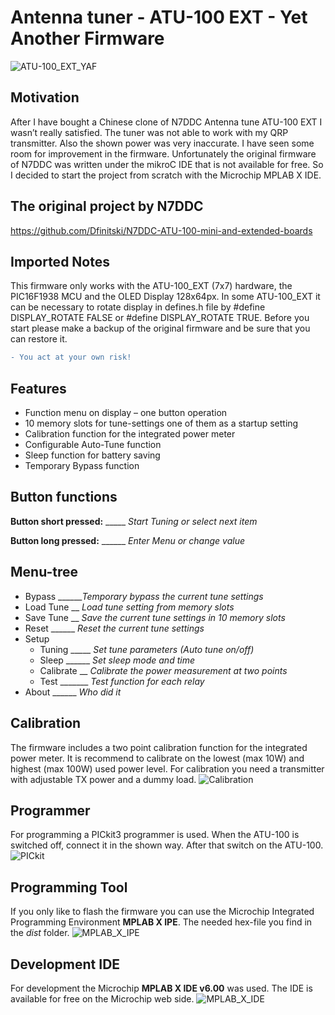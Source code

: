 # Antenna tuner - ATU-100 EXT - Yet Another Firmware
![ATU-100_EXT_YAF](images/ATU-100_EXT_YAF.jpg)

## Motivation
After I have bought a Chinese clone of N7DDC Antenna tune ATU-100 EXT I wasn’t really satisfied.
The tuner was not able to work with my QRP transmitter. Also the shown power was very inaccurate.
I have seen some room for improvement in the firmware. Unfortunately the original firmware of N7DDC was written under the mikroC IDE that is not available for free. So I decided to start the project from scratch with the Microchip MPLAB X IDE.

## The original project by N7DDC
https://github.com/Dfinitski/N7DDC-ATU-100-mini-and-extended-boards

## Imported Notes
This firmware only works with the ATU-100_EXT (7x7) hardware, the PIC16F1938 MCU and the OLED Display 128x64px.
In some ATU-100_EXT it can be necessary to rotate display in defines.h file by #define DISPLAY_ROTATE FALSE or #define DISPLAY_ROTATE TRUE.
Before you start please make a backup of the original firmware and be sure that you can restore it.
```diff
- You act at your own risk!
```
## Features
+ Function menu on display – one button operation
+ 10 memory slots for tune-settings one of them as a startup setting
+ Calibration function for the integrated power meter
+ Configurable Auto-Tune function
+ Sleep function for battery saving
+ Temporary Bypass function 

## Button functions
**Button short pressed:** _____ *Start Tuning or select next item* 

**Button long pressed:** ______ *Enter Menu or change value* 

## Menu-tree
+ Bypass ______*Temporary bypass the current tune settings*
+ Load Tune __ *Load tune setting from memory slots*
+ Save Tune __ *Save the current tune settings in 10 memory slots*
+ Reset ______ *Reset the current tune settings*
+ Setup
     - Tuning _____ *Set tune parameters (Auto tune on/off)*
     * Sleep ______ *Set sleep mode and time*
     * Calibrate __ *Calibrate the power measurement at two points*
     * Test _______ *Test function for each relay*
+ About ______ *Who did it*

## Calibration
The firmware includes a two point calibration function for the integrated power meter.
It is recommend to calibrate on the lowest (max 10W) and highest (max 100W) used power level.
For calibration you need a transmitter with adjustable TX power and a dummy load.
![Calibration](images/Calibrate_setup.png)

## Programmer
For programming a PICkit3 programmer is used.
When the ATU-100 is switched off, connect it in the shown way.
After that switch on the ATU-100.
![PICkit](images/PICkit.jpg)

## Programming Tool
If you only like to flash the firmware you can use the Microchip Integrated Programming Environment
**MPLAB X IPE**.
The needed hex-file you find in the *dist* folder.
![MPLAB_X_IPE](images/MPLAB_X_IPE.png)

## Development IDE
For development the Microchip **MPLAB X IDE v6.00** was used.
The IDE is available for free on the Microchip web side.
![MPLAB_X_IDE](images/MPLAB_X_IDE.png)

